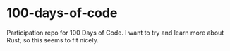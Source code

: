 # 100-days-of-code
Participation repo for 100 Days of Code. I want to try and learn more about Rust, so this seems to fit nicely.
